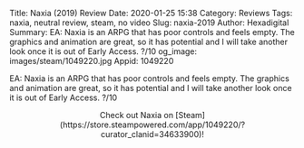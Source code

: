 Title: Naxia (2019) Review
Date: 2020-01-25 15:38
Category: Reviews
Tags: naxia, neutral review, steam, no video
Slug: naxia-2019
Author: Hexadigital
Summary: EA: Naxia is an ARPG that has poor controls and feels empty. The graphics and animation are great, so it has potential and I will take another look once it is out of Early Access. ?/10
og_image: images/steam/1049220.jpg
Appid: 1049220

EA: Naxia is an ARPG that has poor controls and feels empty. The graphics and animation are great, so it has potential and I will take another look once it is out of Early Access. ?/10

<center>Check out Naxia on [Steam](https://store.steampowered.com/app/1049220/?curator_clanid=34633900)!</center>